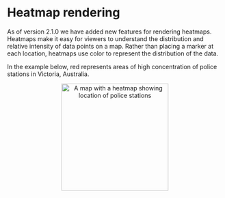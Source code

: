 Heatmap rendering
=========================
As of version 2.1.0 we have added new features for rendering heatmaps.
Heatmaps make it easy for viewers to understand the distribution and relative
intensity of data points on a map. Rather than placing a marker at each
location, heatmaps use color to represent the distribution of the data.

In the example below, red represents areas of high concentration of police
stations in Victoria, Australia.

<p align="center">
<img src="https://developers.google.com/maps/documentation/ios-sdk/images/heatmap-ios.png"
     width="250" alt="A map with a heatmap showing location of police stations">
</p>
